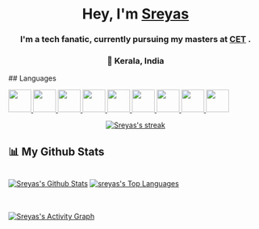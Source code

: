 
<h1 align="center">Hey, I'm <a href="https://www.sreyas.ml/">Sreyas</a></h1> 
<h3 align="center">I'm a tech fanatic, currently pursuing my masters at <a href="https://www.cet.ac.in/">CET</a> .</h3>
<h3 align="center">📌 Kerala, India </h3>
## Languages

<p align="left"> 
    <a href="https://en.wikipedia.org/wiki/C_(programming_language)" target="_blank"> <img src="img/icon/Lang/C.png" width="45px" />  </a>
    <a href="https://www.cplusplus.com/" target="_blank"> <img src="img/icon/Lang/Cpp.png" width="45px" />  </a>  
    <a href="https://docs.microsoft.com/en-us/dotnet/csharp/" target="_blank"> <img src="img/icon/Lang/CSharp.png" width="45px" />  </a>
    <a href="https://www.java.com" target="_blank"> <img src="img/icon/Lang/Java.png" width="45px" />  </a>
    <a href="https://html.com/" target="_blank"> <img src="img/icon/Lang/HTML.png" width="45px" />  </a>
    <a href="https://en.wikipedia.org/wiki/CSS" target="_blank"> <img src="https://img.icons8.com/nolan/2x/css-filetype.png" width="45px" />  </a>
    <a href="https://www.javascript.com/" target="_blank"> <img src="https://img.icons8.com/nolan/2x/javascript.png" width="45px" />  </a>
    <a href="https://en.wikipedia.org/wiki/SQL" target="_blank"> <img src="https://img.icons8.com/nolan/2x/sql.png" width="45px" />  </a>
    <a href="https://www.python.org/" target="_blank"> <img src="https://img.icons8.com/ios/2x/python--v2.png" width="45px" />  </a>    
   
</p>



<p align="center">
    <a href="https://github.com/sreyas-sc/github-readme-streak-stats">
        <img title="🔥 Get streak stats for your profile at git.io/streak-stats" alt="Sreyas's streak" src="https://github-readme-streak-stats.herokuapp.com/?user=sreyas-sc&theme=dark&hide_border=true&stroke=0000&background=0D1117&date_format=j%20M%5B%20Y%5D&fire=0f9c08&ring=0f9c08&currStreakNum=ededed&currStreakLabel=0f9c08&sideNums=0f9c08&sideLabels=0f9c08"/>
    </a>
</p>

## 📊 My Github Stats

  <br/>
    <a href="https://github.com/sreyas-sc/github-readme-streak-stats"><img alt="Sreyas's Github Stats" src="https://github-readme-stats.vercel.app/api?username=sreyas-sc&show_icons=true&count_private=true&theme=react&hide_border=true&bg_color=0D1117" /></a>
  <a href="https://github.com/sreyas-sc/github-readme-streak-stats"><img alt="sreyas's Top Languages" src="https://github-readme-stats.vercel.app/api/top-langs/?username=sreyas-sc&langs_count=8&count_private=true&layout=compact&theme=react&hide_border=true&bg_color=0D1117" /></a>
  <br/>
  

<br/>
<br/>

<a href="https://github.com/sreyas-sc/github-readme-activity-graph"><img alt="Sreyas's Activity Graph" src="https://activity-graph.herokuapp.com/graph?username=sreyas-sc&bg_color=0126e210&color=4cba3d&line=0f9c08&point=FFFFF&hide_border=true" /></a> 

<br/>
<br/>

